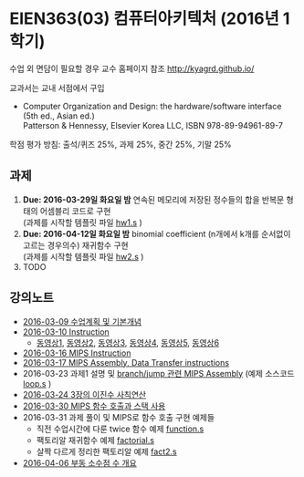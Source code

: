 # EIEN363(03) 컴퓨터아키텍처 (2016년 1학기)

수업 외 면담이 필요할 경우 교수 홈페이지 참조
http://kyagrd.github.io/

교과서는 교내 서점에서 구입 
* Computer Organization and Design: the hardware/software interface (5th ed., Asian ed.)<br/>
  Patterson & Hennessy, Elsevier Korea LLC, ISBN 978-89-94961-89-7

학점 평가 방침: 출석/퀴즈 25%, 과제 25%, 중간 25%, 기말 25%

## 과제
1. **Due: 2016-03-29일 화요일 밤** 연속된 메모리에 저장된 정수들의 합을 반복문 형태의 어셈블리 코드로 구현 <br/> (과제를 시작할 템플릿 파일 [hw1.s](https://github.com/kyagrd/eien363ca/blob/master/dirs/mips/hw1.s) )
1. **Due: 2016-04-12일 화요일 밤** binomial coefficient (n개에서 k개를 순서없이 고르는 경우의수) 재귀함수 구현 <br/> (과제를 시작할 템플릿 파일 [hw2.s](https://github.com/kyagrd/eien363ca/blob/master/dirs/mips/hw2.s) )
2. TODO

## 강의노트
* [2016-03-09 수업계획 및 기본개념](https://slides.com/kyagrd/ca2016spring0309)
* [2016-03-10 Instruction](http://slides.com/kyagrd/ca2016spring0310)
  * [동영상1](https://youtu.be/F5rvsziqRfI),
    [동영상2](https://youtu.be/0lOVPQhpIMM),
    [동영상3](https://youtu.be/m0xsLWYs17Q),
    [동영상4](https://youtu.be/99iXM4wPkJk),
    [동영상5](https://youtu.be/eD22zdX1m-E),
    [동영상6](https://youtu.be/g_xf1Y9ZvOI)
* [2016-03-16 MIPS Instruction](http://slides.com/kyagrd/ca2016spring0316)
* [2016-03-17 MIPS Assembly, Data Transfer instructions](http://slides.com/kyagrd/ca2016spring0317)
* 2016-03-23 과제1 설명 및 [branch/jump 관련 MIPS Assembly](https://slides.com/kyagrd/ca2016spring0323/) (예제 소스코드 [loop.s](https://github.com/kyagrd/eien363ca/blob/master/dirs/mips/loop.s) )
* [2016-03-24 3장의 이진수 사칙연산](https://slides.com/kyagrd/ca2016spring0324)
* [2016-03-30 MIPS 함수 호출과 스택 사용](https://slides.com/kyagrd/ca2016spring0330)
* 2016-03-31 과제 풀이 및 MIPS로 함수 호출 구현 예제들 
  * 직전 수업시간에 다룬 twice 함수 예제 [function.s](https://github.com/kyagrd/eien363ca/blob/master/dirs/mips/function.s)
  * 팩토리알 재귀함수 예제 [factorial.s](https://github.com/kyagrd/eien363ca/blob/master/dirs/mips/factorial.s)
  * 살짝 다르게 정리한 팩토리알 예제 [fact2.s](https://github.com/kyagrd/eien363ca/blob/master/dirs/mips/fact2.s)
* [2016-04-06 부동 소수점 수 개요](http://slides.com/kyagrd/ca2016spring0406)
